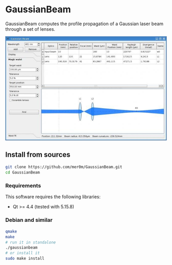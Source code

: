 # GaussianBeam

GaussianBeam computes the profile propagation of a Gaussian laser beam through a set of lenses.

![GaussianBeam](doc/GaussianBeam.jpeg)

## Install from sources

```bash
git clone https://github.com/mer0m/GaussianBeam.git
cd GaussianBeam
```

### Requirements

This software requires the following libraries:
- Qt >= 4.4 (tested with 5.15.8)

### Debian and similar

```bash
qmake
make
# run it in standalone
./gaussianbeam
# or install it
sudo make install
```
